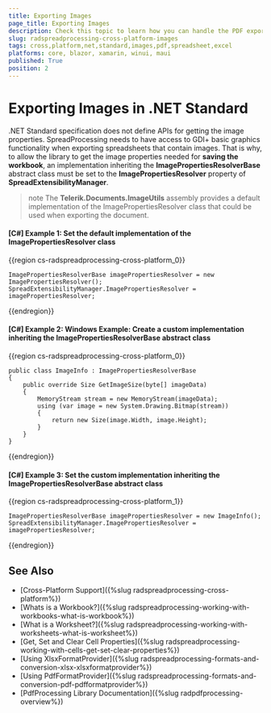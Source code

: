 ```yaml
---
title: Exporting Images
page_title: Exporting Images
description: Check this topic to learn how you can handle the PDF export of spreadsheets with images in SpreadProcessing for .NET Standard.
slug: radspreadprocessing-cross-platform-images
tags: cross,platform,net,standard,images,pdf,spreadsheet,excel
platforms: core, blazor, xamarin, winui, maui
published: True
position: 2
---
```


# Exporting Images in .NET Standard

.NET Standard specification does not define APIs for getting the image properties. SpreadProcessing needs to have access to GDI+ basic graphics functionality when exporting spreadsheets that contain images. That is why, to allow the library to get the image properties needed for **saving the workbook**, an implementation inheriting the **ImagePropertiesResolverBase** abstract class must be set to the **ImagePropertiesResolver** property of **SpreadExtensibilityManager**.

>note The **Telerik.Documents.ImageUtils** assembly provides a default implementation of the ImagePropertiesResolver class that could be used when exporting the document.

#### [C#] Example 1: Set the default implementation of the ImagePropertiesResolver class

{{region cs-radspreadprocessing-cross-platform_0}}

    ImagePropertiesResolverBase imagePropertiesResolver = new ImagePropertiesResolver();
    SpreadExtensibilityManager.ImagePropertiesResolver = imagePropertiesResolver;
{{endregion}}

#### [C#] Example 2: Windows Example: Create a custom implementation inheriting the ImagePropertiesResolverBase abstract class

{{region cs-radspreadprocessing-cross-platform_0}}

    public class ImageInfo : ImagePropertiesResolverBase
    {
        public override Size GetImageSize(byte[] imageData)
        {
            MemoryStream stream = new MemoryStream(imageData);
            using (var image = new System.Drawing.Bitmap(stream))
            {
                return new Size(image.Width, image.Height);
            }
        }
    }
{{endregion}}

#### [C#] Example 3: Set the custom implementation inheriting the ImagePropertiesResolverBase abstract class

{{region cs-radspreadprocessing-cross-platform_1}}

    ImagePropertiesResolverBase imagePropertiesResolver = new ImageInfo();
    SpreadExtensibilityManager.ImagePropertiesResolver = imagePropertiesResolver;
{{endregion}}



## See Also

 * [Cross-Platform Support]({%slug radspreadprocessing-cross-platform%})
 * [Whats is a Workbook?]({%slug radspreadprocessing-working-with-workbooks-what-is-workbook%})
 * [What is a Worksheet?]({%slug radspreadprocessing-working-with-worksheets-what-is-worksheet%})
 * [Get, Set and Clear Cell Properties]({%slug radspreadprocessing-working-with-cells-get-set-clear-properties%})
 * [Using XlsxFormatProvider]({%slug radspreadprocessing-formats-and-conversion-xlsx-xlsxformatprovider%})
 * [Using PdfFormatProvider]({%slug radspreadprocessing-formats-and-conversion-pdf-pdfformatprovider%})
 * [PdfProcessing Library Documentation]({%slug radpdfprocessing-overview%})
